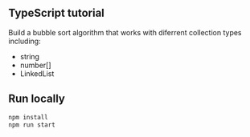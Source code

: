 ## TypeScript tutorial
Build a bubble sort algorithm that works with diferrent collection types including:
* string
* number[]
* LinkedList

## Run locally
```bash
npm install
npm run start
```
